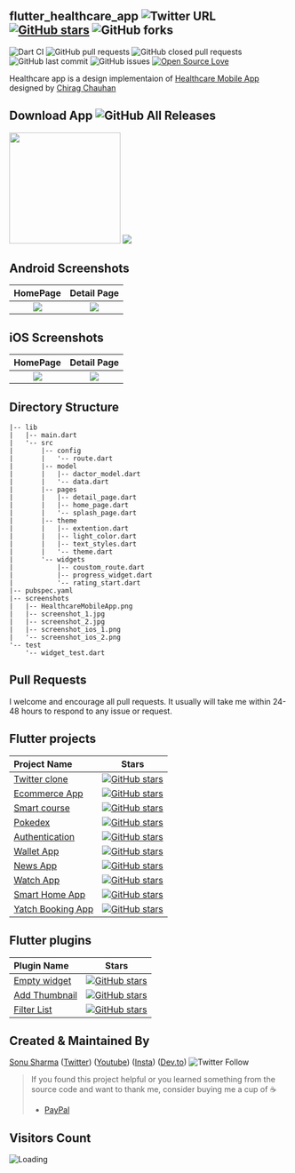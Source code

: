 ## flutter_healthcare_app ![Twitter URL](https://img.shields.io/twitter/url?style=social&url=https%3A%2F%2Ftwitter.com%2Fthealphamerc) [![GitHub stars](https://img.shields.io/github/stars/Thealphamerc/flutter_healthcare_app?style=social)](https://github.com/login?return_to=%2FTheAlphamerc%flutter_healthcare_app) ![GitHub forks](https://img.shields.io/github/forks/TheAlphamerc/flutter_healthcare_app?style=social) 

![Dart CI](https://github.com/TheAlphamerc/flutter_healthcare_app/workflows/Dart%20CI/badge.svg) ![GitHub pull requests](https://img.shields.io/github/issues-pr/TheAlphamerc/flutter_healthcare_app) ![GitHub closed pull requests](https://img.shields.io/github/issues-pr-closed/Thealphamerc/flutter_healthcare_app) ![GitHub last commit](https://img.shields.io/github/last-commit/Thealphamerc/flutter_healthcare_app)  ![GitHub issues](https://img.shields.io/github/issues-raw/Thealphamerc/flutter_healthcare_app) [![Open Source Love](https://badges.frapsoft.com/os/v2/open-source.svg?v=103)](https://github.com/Thealphamerc/flutter_healthcare_app) 


Healthcare app is a design implementaion of [Healthcare Mobile App](https://www.uplabs.com/posts/healthcare-mobile-app-d9081ded-e7b3-4705-8990-82ead42c22da) designed by [Chirag Chauhan](https://www.uplabs.com/chirag_designer2610)

## Download App ![GitHub All Releases](https://img.shields.io/github/downloads/Thealphamerc/flutter_healthcare_app/total?color=green)
<a href="https://github.com/TheAlphamerc/flutter_healthcare_app/releases/download/v1.0.0/app-release.apk"><img src="https://playerzon.com/asset/download.png" width="200"></img></a>
<img src="https://github.com/TheAlphamerc/flutter_healthcare_app/blob/master/screenshots/HealthcareMobileApp.png?raw=true"  /> 

## Android Screenshots

  HomePage                 |    Detail Page        
:-------------------------:|:-------------------------:
![](https://github.com/TheAlphamerc/flutter_healthcare_app/blob/master/screenshots/screenshot_1.jpg?raw=true)|![](https://github.com/TheAlphamerc/flutter_healthcare_app/blob/master/screenshots/screenshot_2.jpg?raw=true)

## iOS Screenshots
  HomePage                 |    Detail Page      
:-------------------------:|:-------------------------:
![](https://github.com/TheAlphamerc/flutter_healthcare_app/blob/master/screenshots/screenshot_ios_1.png?raw=true)|![](https://github.com/TheAlphamerc/flutter_healthcare_app/blob/master/screenshots/screenshot_ios_2.png?raw=true)

## Directory Structure
```
|-- lib
|   |-- main.dart
|   '-- src
|       |-- config
|       |   '-- route.dart
|       |-- model
|       |   |-- dactor_model.dart
|       |   '-- data.dart
|       |-- pages
|       |   |-- detail_page.dart
|       |   |-- home_page.dart
|       |   '-- splash_page.dart
|       |-- theme
|       |   |-- extention.dart
|       |   |-- light_color.dart
|       |   |-- text_styles.dart
|       |   '-- theme.dart
|       '-- widgets
|           |-- coustom_route.dart
|           |-- progress_widget.dart
|           '-- rating_start.dart
|-- pubspec.yaml
|-- screenshots
|   |-- HealthcareMobileApp.png
|   |-- screenshot_1.jpg
|   |-- screenshot_2.jpg
|   |-- screenshot_ios_1.png
|   '-- screenshot_ios_2.png
'-- test
    '-- widget_test.dart
```
## Pull Requests

I welcome and encourage all pull requests. It usually will take me within 24-48 hours to respond to any issue or request.

## Flutter projects
 Project Name        |Stars        
:-------------------------|-------------------------
[Twitter clone](https://github.com/TheAlphamerc/flutter_twitter_clone)| [![GitHub stars](https://img.shields.io/github/stars/Thealphamerc/flutter_twitter_clone?style=social)](https://github.com/login?return_to=%2FTheAlphamerc%flutter_twitter_clone)
|[Ecommerce App](https://github.com/TheAlphamerc/flutter_ecommerce_app) |[![GitHub stars](https://img.shields.io/github/stars/Thealphamerc/flutter_ecommerce_app?style=social)](https://github.com/login?return_to=%2FTheAlphamerc%flutter_ecommerce_app)
|[Smart course](https://github.com/TheAlphamerc/flutter_smart_course) |[![GitHub stars](https://img.shields.io/github/stars/Thealphamerc/flutter_smart_course?style=social)](https://github.com/login?return_to=%2FTheAlphamerc%flutter_smart_course)
|[Pokedex](https://github.com/TheAlphamerc/flutter_pokedex)|[![GitHub stars](https://img.shields.io/github/stars/Thealphamerc/flutter_pokedex?style=social)](https://github.com/login?return_to=%2FTheAlphamerc%flutter_pokedex)
|[Authentication](https://github.com/TheAlphamerc/flutter_login_signup)|[![GitHub stars](https://img.shields.io/github/stars/Thealphamerc/flutter_login_signup?style=social)](https://github.com/login?return_to=%2FTheAlphamerc%flutter_login_signup)
|[Wallet App](https://github.com/TheAlphamerc/flutter_wallet_app)|[![GitHub stars](https://img.shields.io/github/stars/Thealphamerc/flutter_wallet_app?style=social)](https://github.com/login?return_to=%2FTheAlphamerc%flutter_wallet_app)
|[News App](https://github.com/TheAlphamerc/flutter_news_app)|[![GitHub stars](https://img.shields.io/github/stars/Thealphamerc/flutter_news_app?style=social)](https://github.com/login?return_to=%2FTheAlphamerc%flutter_news_app)
|[Watch App](https://github.com/TheAlphamerc/flutter_SoftUI_watchApp)|[![GitHub stars](https://img.shields.io/github/stars/Thealphamerc/flutter_SoftUI_watchApp?style=social)](https://github.com/login?return_to=%2FTheAlphamerc%flutter_SoftUI_watchApp)
|[Smart Home App](https://github.com/TheAlphamerc/flutter_smart_home_app)|[![GitHub stars](https://img.shields.io/github/stars/Thealphamerc/flutter_smart_home_app?style=social)](https://github.com/login?return_to=%2FTheAlphamerc%flutter_smart_home_app)
|[Yatch Booking App](https://github.com/TheAlphamerc/flutter_yatch_booking)|[![GitHub stars](https://img.shields.io/github/stars/Thealphamerc/flutter_yatch_booking?style=social)](https://github.com/login?return_to=%2FTheAlphamerc%flutter_yatch_booking)

## Flutter plugins
Plugin Name        | Stars        
:-------------------------|-------------------------
|[Empty widget](https://github.com/TheAlphamerc/empty_widget) |[![GitHub stars](https://img.shields.io/github/stars/Thealphamerc/empty_widget?style=social)](https://github.com/login?return_to=%2FTheAlphamerc%empty_widget)
|[Add Thumbnail](https://github.com/TheAlphamerc/flutter_plugin_add_thumbnail) |[![GitHub stars](https://img.shields.io/github/stars/Thealphamerc/flutter_plugin_add_thumbnail?style=social)](https://github.com/login?return_to=%2FTheAlphamerc%flutter_plugin_add_thumbnail)
|[Filter List](https://github.com/TheAlphamerc/flutter_plugin_filter_list)| [![GitHub stars](https://img.shields.io/github/stars/Thealphamerc/flutter_plugin_filter_list?style=social)](https://github.com/login?return_to=%2FTheAlphamerc%flutter_plugin_filter_list)

## Created & Maintained By

[Sonu Sharma](https://github.com/TheAlphamerc) ([Twitter](https://www.twitter.com/TheAlphamerc)) ([Youtube](https://www.youtube.com/user/sonusharma045sonu/)) ([Insta](https://www.instagram.com/_sonu_sharma__)) ([Dev.to](https://dev.to/thealphamerc))
  ![Twitter Follow](https://img.shields.io/twitter/follow/thealphamerc?style=social) 


> If you found this project helpful or you learned something from the source code and want to thank me, consider buying me a cup of :coffee:
>
> * [PayPal](https://paypal.me/TheAlphamerc/)

## Visitors Count

<img align="left" src = "https://profile-counter.glitch.me/flutter_healthcare_app/count.svg" alt ="Loading">
